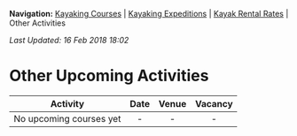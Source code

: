 **Navigation:** [Kayaking Courses](index) &#124; [Kayaking Expeditions](expedition) &#124; [Kayak Rental Rates](rental) &#124; Other Activities

_Last Updated: 16 Feb 2018 18:02_
# Other Upcoming Activities

Activity | Date | Venue | Vacancy
:---:|:---:|:---:|:---:
No upcoming courses yet|-|-|-

